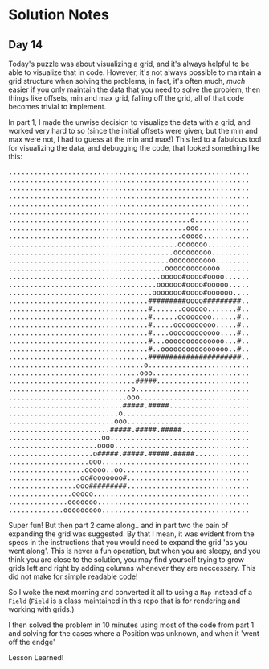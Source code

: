 # Solution Notes

## Day 14

Today's puzzle was about visualizing a grid, and it's always helpful to be able to visualize that in code. However, it's not always possible to maintain a grid structure when solving the problems, in fact, it's often much, _much_ easier if you only maintain the data that you need to solve the problem, then things like offsets, min and max grid, falling off the grid, all of that code becomes trivial to implement.

In part 1, I made the unwise decision to visualize the data with a grid, and worked very hard to so (since the initial offsets were given, but the min and max were not, I had to guess at the min and max!) This led to a fabulous tool for visualizing the data, and debugging the code, that looked something like this:

<pre>
.........................................................
.........................................................
.........................................................
.........................................................
.........................................................
.........................................................
...........................................o.............
..........................................ooo............
.........................................ooooo...........
........................................ooooooo..........
.......................................ooooooooo.........
......................................ooooooooooo........
.....................................ooooooooooooo.......
....................................ooooo#oooo#oooo......
...................................oooooo#oooo#ooooo.....
..................................ooooooo#oooo#oooooo....
.................................#########oooo#########..
.................................#.......oooooo.......#..
.................................#......oooooooo......#..
.................................#.....oooooooooo.....#..
.................................#....oooooooooooo....#..
.................................#...oooooooooooooo...#..
.................................#..oooooooooooooooo..#..
.................................######################..
................................o........................
...............................ooo.......................
..............................#####......................
.............................o...........................
............................ooo..........................
...........................#####.#####...................
..........................o..............................
.........................ooo.............................
........................#####.#####.#####................
......................oo.................................
.....................oooo................................
....................o#####.#####.#####.#####.............
...................ooo...................................
..................ooooo..oo..............................
.................oo#ooooooo#.............................
................ooo#########.............................
...............ooooo.....................................
..............ooooooo....................................
.............ooooooooo...................................
</pre>

Super fun! But then part 2 came along.. and in part two the pain of expanding the grid was suggested. By that I mean, it was evident from the specs in the instructions that you would need to expand the grid 'as you went along'. This is never a fun operation, but when you are sleepy, and you think you are close to the solution, you may find yourself trying to grow grids left and right by adding columns whenever they are neccessary. This did not make for simple readable code!

So I woke the next morning and converted it all to using a `Map` instead of a `Field` (`Field` is a class maintained in this repo that is for rendering and working with grids.)

I then solved the problem in 10 minutes using most of the code from part 1 and solving for the cases where a Position was unknown, and when it 'went off the endge'

Lesson Learned!

